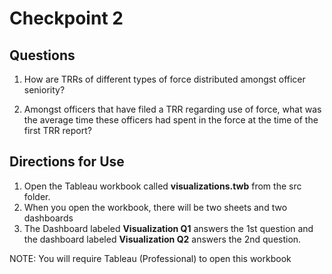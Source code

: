 # Checkpoint 2

## Questions

1. How are TRRs of different types of force distributed amongst officer seniority?

2. Amongst officers that have filed a TRR regarding use of force, what was the average time these officers had spent in the force at the time of the first TRR report?

## Directions for Use

1. Open the Tableau workbook called **visualizations.twb** from the src folder. 
2. When you open the workbook, there will be two sheets and two dashboards
3. The Dashboard labeled **Visualization Q1** answers the 1st question and the dashboard labeled **Visualization Q2** answers the 2nd question. 

NOTE: You will require Tableau (Professional) to open this workbook
